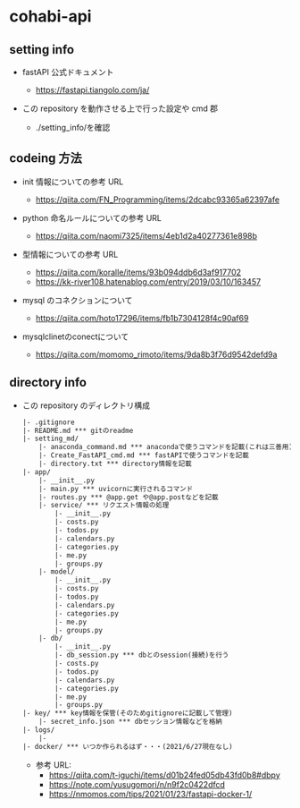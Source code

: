 # cohabi-api

## setting info

- fastAPI 公式ドキュメント

  - https://fastapi.tiangolo.com/ja/

- この repository を動作させる上で行った設定や cmd 郡
  - ./setting_info/を確認

## codeing 方法

- init 情報についての参考 URL

  - https://qiita.com/FN_Programming/items/2dcabc93365a62397afe

- python 命名ルールについての参考 URL

  - https://qiita.com/naomi7325/items/4eb1d2a40277361e898b

- 型情報についての参考 URL

  - https://qiita.com/koralle/items/93b094ddb6d3af917702
  - https://kk-river108.hatenablog.com/entry/2019/03/10/163457

- mysql のコネクションについて
  - https://qiita.com/hoto17296/items/fb1b7304128f4c90af69

- mysqlclinetのconectについて
  - https://qiita.com/momomo_rimoto/items/9da8b3f76d9542defd9a

## directory info

- この repository のディレクトリ構成

  ```txt
  |- .gitignore
  |- README.md *** gitのreadme
  |- setting_md/
      |- anaconda_command.md *** anacondaで使うコマンドを記載(これは三善用)
      |- Create_FastAPI_cmd.md *** fastAPIで使うコマンドを記載
      |- directory.txt *** directory情報を記載
  |- app/
      |- __init__.py
      |- main.py *** uvicornに実行されるコマンド
      |- routes.py *** @app.get や@app.postなどを記載
      |- service/ *** リクエスト情報の処理
          |- __init__.py
          |- costs.py
          |- todos.py
          |- calendars.py
          |- categories.py
          |- me.py
          |- groups.py
      |- model/
          |- __init__.py
          |- costs.py
          |- todos.py
          |- calendars.py
          |- categories.py
          |- me.py
          |- groups.py
      |- db/
          |- __init__.py
          |- db_session.py *** dbとのsession(接続)を行う
          |- costs.py
          |- todos.py
          |- calendars.py
          |- categories.py
          |- me.py
          |- groups.py
  |- key/ *** key情報を保管(そのためgitignoreに記載して管理)
      |- secret_info.json *** dbセッション情報などを格納
  |- logs/
      |-
  |- docker/ *** いつか作られるはず・・・(2021/6/27現在なし)
  ```

  - 参考 URL:
    - https://qiita.com/t-iguchi/items/d01b24fed05db43fd0b8#dbpy
    - https://note.com/yusugomori/n/n9f2c0422dfcd
    - https://nmomos.com/tips/2021/01/23/fastapi-docker-1/

##
